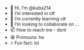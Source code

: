 - 👋 Hi, I’m @kuba214
- 👀 I’m interested in c#
- 🌱 I’m currently learning c#
- 💞️ I’m looking to collaborate on ...
- 📫 How to reach me - dont
- 😄 Pronouns: he
- ⚡ Fun fact: lol

<!---
kuba214/kuba214 is a ✨ special ✨ repository because its `README.md` (this file) appears on your GitHub profile.
You can click the Preview link to take a look at your changes.
--->
